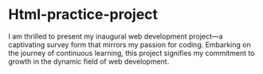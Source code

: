 # Html-practice-project
I am thrilled to present my inaugural web development project—a captivating survey form that mirrors my passion for coding. Embarking on the journey of continuous learning, this project signifies my commitment to growth in the dynamic field of web development.
